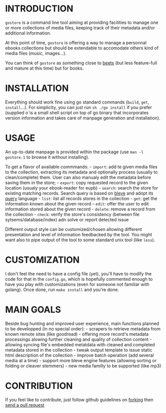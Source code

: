 # INTRODUCTION
`gostore` is a command line tool aiming at providing facilities to manage one
or more collections of media files, keeping track of their metadata and/or
additional information.

At this point of time, `gostore` is offering a way to manage a personnal ebooks
collections but should be extendable to accomodate others kind of media files
(music, images...).

You can think of `gostore` as something close to [beets](http://beets.io/) (but
less feature-full and mature at this time) but for books.

# INSTALLATION
Everything should work fine using go standard commands (`build`, `get`,
`install`...). For simplicity, you can just run `sh ./go install` if you prefer
(supplied o`is a small shell script on top of go binary that incorporates
version information and takes care of manpage generation and installation).

# USAGE
An up-to-date manpage is provided within the package (use `man -l gostore.1` to
browse it without installing).

To get a flavor of available commmands:
    - `import`: add te given media files to the collection, extracting its
      metadata and optionally process (usually to clean/complete) them. User
      can also manualy edit the metadata before saving them in the store;
    - `export`: copy requested record to the given location (usualy your
      ebook-reader for eupb)
    - `search`: search the store for existing matching records. Search query is
      based on [bleve](https://blevesearch.com/) and adopt its
      [query](https://blevesearch.com/docs/Query-String-Query/) language
    - `list`: list all records stores in the collection
    - `get`: get the information known about the given record
    - `edit`: offer the user to edit information stored about the given
      record
    - `delete`: remove a record from the collection
    - `check`: verify the store's consistency (between file
      sytsems/database/index) adn solve or report detected issue

Different output style can be customized/chosen allowing different
presentation and level of information feedbacked by the tool. You might want
also to pipe output of the tool to some standard unix tool (like `less`).

# CUSTOMIZATION
I don't feel the need to have a config file (yet), you'll have to modify the
code for that in the `config.go`, which is hopefully commented enough to have
you play with customizations (even for someone not familiar with golang).
Once done, run `make install` and you're done.

# MAIN GOALS
Beside bug hunting and improved user experience, main functions planned to be
developped (in no special order):
    - scrapers to retrieve metadata from known remote sites (like goodread)
    - offering more record's metadata processings alowing further cleaning and
      quality of collection content 
    - allowing syncing file's embedded metatdata with cleaned and completed
      metadata stored in the collection
    - tweak output template to issue static html description of the collection
    - improve batch operation (add several media at a time)
    - support more bleve engine features (allowing sorting or folding or
      cleaver stemmers)
    - new media familly to be supported (like mp3)


# CONTRIBUTION
If you feel like to contribute, just follow github guidelines on
[forking](https://help.github.com/articles/fork-a-repo/) then [send a pull
request](https://help.github.com/articles/creating-a-pull-request/)

[modeline]: # ( vim: set fenc=utf-8 spell spl=en: )
